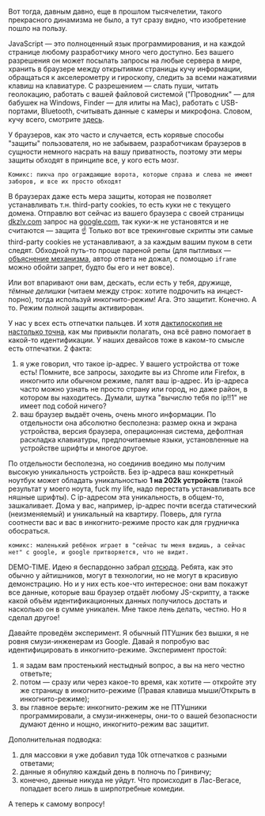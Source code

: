 Вот тогда, давным давно, еще в прошлом тысячелетии, такого прекрасного динамизма не было, а тут сразу видно, что изобретение пошло на пользу. 

JavaScript — это полноценный язык программирования, и на каждой странице любому разработчику много чего доступно. Без вашего разрешения он может посылать запросы на любые сервера в мире, хранить в браузере между открытиями страницы кучу информации, обращаться к акселерометру и гироскопу, следить за всеми нажатиями клавиш на клавиатуре. С разрешением — слать пуши, читать геолокацию, работать с вашей файловой системой ("Проводник" — для бабушек на Windows, Finder — для илиты на Mac), работать с USB-портами, Bluetooth, считывать данные с камеры и микрофона. Словом, кучу всего, смотрите [здесь](https://whatwebcando.today).

У браузеров, как это часто и случается, есть корявые способы "защиты" пользователя, но не забываем, разработчикам браузеров в сущности немного насрать на вашу приватность, поэтому эти меры защиты обходят в принципе все, у кого есть мозг.

```
Комикс: пикча про ограждающие ворота, которые справа и слева не имеют заборов, и все их просто обходят
```

В браузерах даже есть мера защиты, которая не позволяет устанавливать т.н. third-party cookies, то есть куки не с текущего домена. Отправлю вот сейчас из вашего браузера с своей страницы [dkzlv.com](https://dkzlv.com) запрос на [google.com](https://google.com), так куки-ж не установятся и не считаются — защита ☝️ Только вот все трекинговые скрипты эти самые third-party cookies не устанавливают, а за каждым вашим пуком в сети следят. Обходной путь-то проще пареной репы (для пытливых — [объяснение механизма](https://stackoverflow.com/a/25421949/3720087), автор ответа не дожал, с помощью `iframe` можно обойти запрет, будто бы его и нет вовсе).

Или вот впаривают они вам, дескать, если есть у тебя, дружище, _тёмные делишки_ (читаем между строк: хотите подрочить на инцест-порно), тогда используй инкогнито-режим! Ага. Это защитит. Конечно. А то. Режим полной защиты активирован.

У нас у всех есть отпечатки пальцев. И хотя [дактилоскопия не настолько точна](https://theconversation.com/fingerprinting-to-solve-crimes-not-as-robust-as-you-think-85534), как мы привыкли полагать, она всё равно помогает в какой-то идентификации. У наших девайсов тоже в каком-то смысле есть отпечатки. 2 факта:

1. я уже говорил, что такое ip-адрес. У вашего устройства от тоже есть! Помните, все запросы, заходите вы из Chrome или Firefox, в инкогнито или обычном режиме, палят ваш ip-адрес. Из ip-адреса часто можно узнать не просто страну или город, но даже район, в котором вы находитесь. Думали, шутка "вычислю тебя по ip!!1" не имеет под собой ничего?
2. ваш браузер выдаёт очень, очень много информации. По отдельности она абсолютно бесполезна: размер окна и экрана устройства, версия браузера, операционная система, дефолтная раскладка клавиатуры, предпочитаемые языки, установленные на устройстве шрифты и многое другое.

По отдельности бесполезна, но соединив воедино мы получим высокую уникальность устройств. Без ip-адреса ваш конкретный ноутбук может обладать уникальностью **1 на 202k устройств** (такой результат у моего ноута, fuck my life, надо перестать устанавливать все няшные шрифты). С ip-адресом эта уникальность, в общем-то, зашкаливает. Дома у вас, например, ip-адрес почти всегда статический (неизменяемый) и уникальный на квартиру. Поверь, для гугла соотнести вас и вас в инкогнито-режиме просто как для грудничка обосраться.

```
комикс: маленький ребёнок играет в "сейчас ты меня видишь, а сейчас нет" с google, и google притворяется, что не видит.
```

DEMO-TIME. Идею я беспардонно забрал [отсюда](https://panopticlick.eff.org/). Ребята, как это обычно у айтишников, могут в технологии, но не могут в красивую демонстрацию. Но и у них есть кое-что интересное: они вам покажут все данные, которые ваш браузер отдаёт любому JS-скрипту, а также какой объём идентификационных данных получилось достать и насколько он в сумме уникален. Мне такое лень делать, честно. Но я сделал другое!

Давайте проведём эксперимент. Я обычный ПТУшник без вышки, я не ровня смузи-инженерам из Google. Давай я попробую вас идентифицировать в инкогнито-режиме. Эксперимент простой:

1. я задам вам простенький нестыдный вопрос, а вы на него честно ответьте;
2. потом — сразу или через какое-то время, как хотите — откройте эту же страницу в инкогнито-режиме (Правая клавиша мыши/Открыть в инкогнито-режиме);
3. вы главное верьте: инкогнито-режим же не ПТУшники программировали, а смузи-инженеры, они-то о вашей безопасности думают денно и нощно, инкогнито-режим вас защитит.

Дополнительная подводка:

1. для массовки я уже добавил туда 10k отпечатков с разными ответами;
2. данные я обнуляю каждый день в полночь по Гринвичу;
3. конечно, данные никуда не уйдут. Что происходит в Лас-Вегасе, попадает всего лишь в ширпотребные комедии.

А теперь к самому вопросу!
